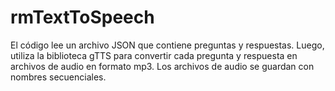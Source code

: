 # rmTextToSpeech
El código lee un archivo JSON que contiene preguntas y respuestas. Luego, utiliza la biblioteca gTTS para convertir cada pregunta y respuesta en archivos de audio en formato mp3. Los archivos de audio se guardan con nombres secuenciales.
